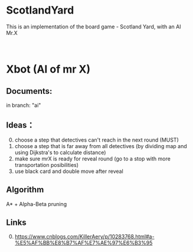 # ScotlandYard
This is an implementation of the board game - Scotland Yard, with an AI Mr.X
<br>
<br>
<br>

# Xbot (AI of mr X)
## Documents:
in branch: "ai"

## Ideas：
0. choose a step that detectives can't reach in the next round (MUST)
1. choose a step that is far away from all detectives (by dividing map and using Dijkstra's to calculate distance)
2. make sure mrX is ready for reveal round (go to a stop with more transportation posibilities)
3. use black card and double move after reveal

## Algorithm
A* + Alpha-Beta pruning

## Links
0. https://www.cnblogs.com/KillerAery/p/10283768.html#a-%E5%AF%BB%E8%B7%AF%E7%AE%97%E6%B3%95
